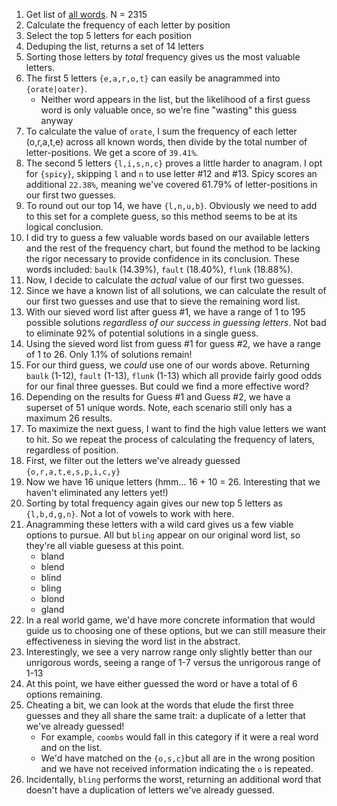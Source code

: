 1. Get list of [all words](https://gist.github.com/cfreshman/a03ef2cba789d8cf00c08f767e0fad7b). N = 2315
2. Calculate the frequency of each letter by position
3. Select the top 5 letters for each position
4. Deduping the list, returns a set of 14 letters
5. Sorting those letters by _total_ frequency gives us the most valuable letters.
6. The first 5 letters `{e,a,r,o,t}` can easily be anagrammed into `{orate|oater}`.
    - Neither word appears in the list, but the likelihood of a first guess word is only valuable once, so we're fine "wasting" this guess anyway
8. To calculate the value of `orate`, I sum the frequency of each letter (o,r,a,t,e) across all known words, then divide by the total number of letter-positions. We get a score of `39.41%`.
9. The second 5 letters `{l,i,s,n,c}` proves a little harder to anagram. I opt for `{spicy}`, skipping `l` and `n` to use letter #12 and #13. Spicy scores an additional `22.38%`, meaning we've covered 61.79% of letter-positions in our first two guesses.
10. To round out our top 14, we have `{l,n,u,b}`. Obviously we need to add to this set for a complete guess, so this method seems to be at its logical conclusion.
11. I did try to guess a few valuable words based on our available letters and the rest of the frequency chart, but found the method to be lacking the rigor necessary to provide confidence in its conclusion. These words included: `baulk` (14.39%), `fault` (18.40%), `flunk` (18.88%).
12. Now, I decide to calculate the _actual_ value of our first two guesses.
13. Since we have a known list of all solutions, we can calculate the result of our first two guesses and use that to sieve the remaining word list.
14. With our sieved word list after guess #1, we have a range of 1 to 195 possible solutions _regardless of our success in guessing letters_. Not bad to eliminate 92% of potential solutions in a single guess.
15. Using the sieved word list from guess #1 for guess #2, we have a range of 1 to 26. Only 1.1% of solutions remain!
16. For our third guess, we _could_ use one of our words above. Returning `baulk` (1-12), `fault` (1-13), `flunk` (1-13) which all provide fairly good odds for our final three guesses. But could we find a more effective word?
17. Depending on the results for Guess #1 and Guess #2, we have a superset of 51 unique words. Note, each scenario still only has a maximum 26 results.
18. To maximize the next guess, I want to find the high value letters we want to hit. So we repeat the process of calculating the frequency of laters, regardless of position.
19. First, we filter out the letters we've already guessed `{o,r,a,t,e,s,p,i,c,y}`
20. Now we have 16 unique letters (hmm... 16 + 10 = 26. Interesting that we haven't eliminated any letters yet!)
21. Sorting by total frequency again gives our new top 5 letters as `{l,b,d,g,n}`. Not a lot of vowels to work with here.
22. Anagramming these letters with a wild card gives us a few viable options to pursue. All but `bling` appear on our original word list, so they're all viable guesess at this point.
    - bland
    - blend
    - blind
    - bling
    - blond
    - gland
23. In a real world game, we'd have more concrete information that would guide us to choosing one of these options, but we can still measure their effectiveness in sieving the word list in the abstract.
24. Interestingly, we see a very narrow range only slightly better than our unrigorous words, seeing a range of 1-7 versus the unrigorous range of 1-13
25. At this point, we have either guessed the word or have a total of 6 options remaining.
26. Cheating a bit, we can look at the words that elude the first three guesses and they all share the same trait: a duplicate of a letter that we've already guessed!
    - For example, `coombs` would fall in this category if it were a real word and on the list.
    - We'd have matched on the `{o,s,c}`but all are in the wrong position and we have not received information indicating the `o` is repeated.
28. Incidentally, `bling` performs the worst, returning an additional word that doesn't have a duplication of letters we've already guessed.

